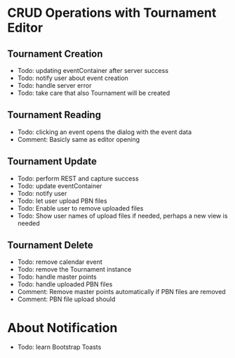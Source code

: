 
# CRUD Operations with Tournament Editor

## Tournament Creation

- Todo: updating eventContainer after server success
- Todo: notify user about event creation
- Todo: handle server error
- Todo: take care that also Tournament will be created

## Tournament Reading

- Todo: clicking an event opens the dialog with the event data
- Comment: Basicly same as editor opening

## Tournament Update

- Todo: perform REST and capture success
- Todo: update eventContainer
- Todo: notify user
- Todo: let user upload PBN files
- Todo: Enable user to remove uploaded files
- Todo: Show user names of upload files if needed, perhaps a new view is needed


## Tournament Delete

- Todo: remove calendar event
- Todo: remove the Tournament instance
- Todo: handle master points
- Todo: handle uploaded PBN files
- Comment: Remove master points automatically if PBN files are removed
- Comment: PBN file upload should

# About Notification

- Todo: learn Bootstrap Toasts

